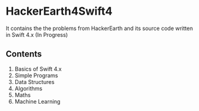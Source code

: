 # HackerEarth4Swift4
It contains the the problems from HackerEarth and its source code written in Swift 4.x (In Progress)

## Contents
1. Basics of Swift 4.x
2. Simple Programs
3. Data Structures
4. Algorithms
5. Maths
6. Machine Learning
